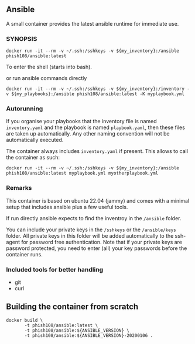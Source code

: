 ## Ansible 

A small container provides the latest ansible runtime for immediate use.

### SYNOPSIS

```
docker run -it --rm -v ~/.ssh:/sshkeys -v ${my_inventory}:/ansible phish108/ansible:latest
```

To enter the shell (starts into bash).

or run ansible commands directly 

```
docker run -it --rm -v ~/.ssh:/sshkeys -v ${my_inventory}:/inventory -v ${my_playbooks}:/ansible phish108/ansible:latest -K myplaybook.yml
```

### Autorunning 

If you organise your playbooks that the inventory file is named ``inventory.yaml`` and the playbook is named ``playbook.yaml``, then these files are taken up automatically. Any other naming convention will not be automatically executed. 

The container always includes ``inventory.yaml`` if present. This allows to call the container as such: 

```
docker run -it --rm -v ~/.ssh:/sshkeys -v ${my_inventory}:/ansible phish108/ansible:latest myplaybook.yml myotherplaybook.yml
```

### Remarks 

This container is based on ubuntu 22.04 (jammy) and comes with a minimal setup that includes ansible plus a few useful tools. 

If run directly ansible expects to find the inventroy in the ```/ansible``` folder. 

You can include your private keys in the ```/sshkeys``` or the ```/ansible/keys``` folder. All private keys in this folder will be added automatically to the ssh-agent for password free authentication. Note that if your private keys are password protected, you need to enter (all) your key passwords before the container runs.

### Included tools for better handling

* git 
* curl

## Building the container from scratch

```
docker build \
       -t phish108/ansible:latest \
       -t phish108/ansible:${ANSIBLE_VERSION} \
       -t phish108/ansible:${ANSIBLE_VERSION}-20200106 .
```
